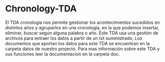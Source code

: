 # Chronology-TDA
El TDA cronologia nos permite gestionar los acontecimientos sucedidos en distintos años y agruparlos en una cronología, en la que podemos insertar, eliminar, buscar
según alguna palabra o año. Este TDA usa una gestión de archivos para extraer los datos a partir de un txt suministrado, Los documentos que aportan los datos para este
TDA se encuentran en la carpeta datos de nuestro projecto. Para mas información sobre este TDA y sus funciones leer la documentacion en la carpeta doc.
